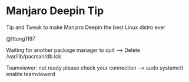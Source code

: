 # Manjaro Deepin Tip
Tip and Tweak to make Manjaro Deepin the best Linux distro ever

@lttung1197

Waiting for another package manager to quit
--> Delete /var/lib/pacman/db.lck

Teamviewer: not ready please check your connection
--> sudo systemctl enable teamviewerd
